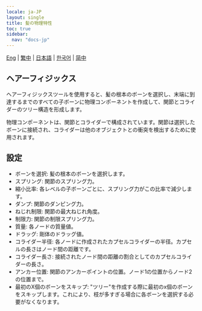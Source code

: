 ```yaml
---
locale: ja-JP
layout: single
title: 髪の物理特性
toc: true
sidebar:
  nav: "docs-jp"
---
```

[Eng](/dancexr/features/xps_hair) | [繁中](/tw/dancexr/features/xps_hair) | [日本語](/jp/dancexr/features/xps_hair) | [한국어](/kr/dancexr/features/xps_hair) | [简中](/zh/dancexr/features/xps_hair)

## ヘアーフィジックス

ヘアーフィジックスツールを使用すると、髪の根本のボーンを選択し、末端に到達するまでのすべての子ボーンに物理コンポーネントを作成して、関節とコライダーのツリー構造を形成します。

物理コンポーネントは、関節とコライダーで構成されています。関節は選択したボーンに接続され、コライダーは他のオブジェクトとの衝突を検出するために使用されます。

## 設定
* ボーンを選択: 髪の根本のボーンを選択します。
* スプリング: 関節のスプリング力。
* 縮小比率: 各レベルの子ボーンごとに、スプリング力がこの比率で減少します。
* ダンプ: 関節のダンピング力。
* ねじれ制限: 関節の最大ねじれ角度。
* 制限力: 関節の制限スプリング力。
* 質量: 各ノードの質量値。
* ドラッグ: 剛体のドラッグ値。
* コライダー半径: 各ノードに作成されたカプセルコライダーの半径。カプセルの長さはノード間の距離です。
* コライダー長さ: 接続されたノード間の距離の割合としてのカプセルコライダーの長さ。
* アンカー位置: 関節のアンカーポイントの位置。ノード1の位置からノード2の位置まで。
* 最初のX個のボーンをスキップ: "ツリー"を作成する際に最初のx個のボーンをスキップします。これにより、枝が多すぎる場合に各ボーンを選択する必要がなくなります。